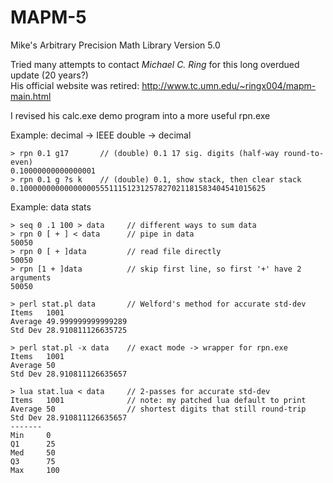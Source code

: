 # MAPM-5
Mike's Arbitrary Precision Math Library Version 5.0  

Tried many attempts to contact *Michael C. Ring* for this long overdued update (20 years?)  
His official website was retired: http://www.tc.umn.edu/~ringx004/mapm-main.html  
  
I revised his calc.exe demo program into a more useful rpn.exe  
  
Example: decimal -> IEEE double -> decimal  
```
> rpn 0.1 g17       // (double) 0.1 17 sig. digits (half-way round-to-even)  
0.10000000000000001  
> rpn 0.1 g ?s k    // (double) 0.1, show stack, then clear stack
0.1000000000000000055511151231257827021181583404541015625  
``` 
Example: data stats
```
> seq 0 .1 100 > data     // different ways to sum data
> rpn 0 [ + ] < data      // pipe in data  
50050  
> rpn 0 [ + ]data         // read file directly  
50050  
> rpn [1 + ]data          // skip first line, so first '+' have 2 arguments  
50050  
  
> perl stat.pl data       // Welford's method for accurate std-dev  
Items   1001
Average 49.999999999999289
Std Dev 28.910811126635725  

> perl stat.pl -x data    // exact mode -> wrapper for rpn.exe  
Items   1001
Average 50
Std Dev 28.910811126635657  

> lua stat.lua < data     // 2-passes for accurate std-dev
Items   1001              // note: my patched lua default to print  
Average 50                // shortest digits that still round-trip
Std Dev 28.910811126635657  
-------  
Min     0  
Q1      25  
Med     50  
Q3      75  
Max     100  
```
